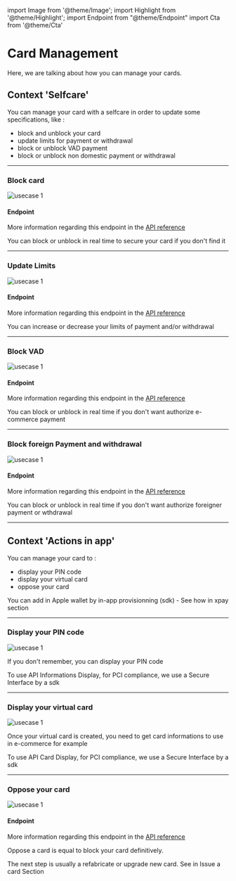 import Image from '@theme/Image';
import Highlight from '@theme/Highlight';
import Endpoint from "@theme/Endpoint"
import Cta from '@theme/Cta'

# Card Management

Here, we are talking about how you can manage your cards.

## Context 'Selfcare'

You can manage your card with a selfcare in order to update some specifications, like : 
- block and unblock your card
- update limits for payment or withdrawal
- block or unblock VAD payment
- block or unblock non domestic payment or withdrawal

---

### Block card
 
<Image src="docs/Card_Self_Verrou.png" alt="usecase 1"/>

#### Endpoint

More information regarding this endpoint in the [API reference](/api/CardFactory)

<Endpoint apiUrl="/v2.0/cardfactory" path="/api​/v2.0​/card/{cardExternalRef}" method="put"/>

<Highlight type="tip">
 
 You can block or unblock in real time to secure your card if you don't find it
 
</Highlight>

---

### Update Limits
  
<Image src="docs/Card_Self_UpdateLimits.png" alt="usecase 1"/>

#### Endpoint

More information regarding this endpoint in the [API reference](/api/CardFactory)

<Endpoint apiUrl="/v2.0/cardfactory" path="/api​/v2.0​/card/{cardExternalRef}" method="put"/>

<Highlight type="tip">
 
 You can increase or decrease your limits of payment and/or withdrawal

</Highlight>

---

### Block VAD
  
<Image src="docs/Card_Self_VAD.png" alt="usecase 1"/>

#### Endpoint

More information regarding this endpoint in the [API reference](/api/CardFactory)

<Endpoint apiUrl="/v2.0/cardfactory" path="/api​/v2.0​/card/{cardExternalRef}" method="put"/>

<Highlight type="tip">
 
  You can block or unblock in real time if you don't want authorize e-commerce payment
 
</Highlight>

---

### Block foreign Payment and withdrawal
 
<Image src="docs/Card_Self_ETR.png" alt="usecase 1"/>

#### Endpoint

More information regarding this endpoint in the [API reference](/api/CardFactory)

<Endpoint apiUrl="/v2.0/cardfactory" path="/api​/v2.0​/card/{cardExternalRef}" method="put"/>

<Highlight type="tip">
 
 You can block or unblock in real time if you don't want authorize foreigner payment or wthdrawal
 
</Highlight>

---

## Context 'Actions in app'
You can manage your card to : 
- display your PIN code
- display your virtual card
- oppose your card 

<Highlight>
 
 You can add in Apple wallet by in-app provisionning (sdk) - See how in xpay section
 
</Highlight>

---

### Display your PIN code

<Image src="docs/Card_PIN.png" alt="usecase 1"/>

<Highlight type="tip">
 
 If you don't remember, you can display your PIN code
 
</Highlight>

<Highlight type="caution">
 
 To use API Informations Display, for PCI compliance, we use a Secure Interface by a sdk
 
</Highlight>

---

### Display your virtual card

<Image src="docs/Card_Display.png" alt="usecase 1"/>

<Highlight type="tip">
 
 Once your virtual card is created, you need to get card informations to use in e-commerce for example
 
</Highlight>

<Highlight type="caution">
 
 To use API Card Display, for PCI compliance, we use a Secure Interface by a sdk
 
</Highlight>

---

### Oppose your card

<Image src="docs/Card_Oppose.png" alt="usecase 1"/>

#### Endpoint

More information regarding this endpoint in the [API reference](/api/CardFactory)

<Endpoint apiUrl="v2.0/cardfactory" path="/api​/v2.0​/card/{cardExternalRef}/oppose" method="patch"/>

<Highlight type="Danger">
 
 Oppose a card is equal to block your card definitively.
 
</Highlight>

<Highlight>
 
 The next step is usually a refabricate or upgrade new card. See in Issue a card Section
 
</Highlight>

<Cta
  context="doc"
  ui="button"
  link="/api/CardFactory"
  label="Try it out"
/>
